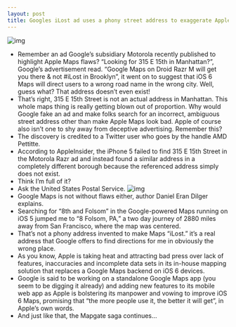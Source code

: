 ```yaml
---
layout: post
title: Googles iLost ad uses a phony street address to exaggerate Apple Maps flaws
---
```

![img](http://media.idownloadblog.com/wp-content/uploads/2012/09/iOS-6-Maps-two-up-iPhone-iPad-local-search.jpg)
* Remember an ad Google’s subsidiary Motorola recently published to highlight Apple Maps flaws? “Looking for 315 E 15th in Manhattan?”, Google’s advertisement read. “Google Maps on Droid Razr M will get you there & not #iLost in Brooklyn”, it went on to suggest that iOS 6 Maps will direct users to a wrong road name in the wrong city. Well, guess what? That address doesn’t even exist!
* That’s right, 315 E 15th Street is not an actual address in Manhattan. This whole maps thing is really getting blown out of proportion. Why would Google fake an ad and make folks search for an incorrect, ambiguous street address other than make Apple Maps look bad. Apple of course also isn’t one to shy away from deceptive advertising. Remember this?
* The discovery is credited to a Twitter user who goes by the handle AMD Pettitte.
* According to AppleInsider, the iPhone 5 failed to find 315 E 15th Street in the Motorola Razr ad and instead found a similar address in a completely different borough because the referenced address simply does not exist.
* Think I’m full of it?
* Ask the United States Postal Service.
![img](http://media.idownloadblog.com/wp-content/uploads/2012/09/iLost.jpg)
* Google Maps is not without flaws either, author Daniel Eran Dilger explains.
* Searching for “8th and Folsom” in the Google-powered Maps running on iOS 5 jumped me to “8 Folsom, PA,” a two day journey of 2880 miles away from San Francisco, where the map was centered.
* That’s not a phony address invented to make Maps “iLost.” it’s a real address that Google offers to find directions for me in obviously the wrong place.
* As you know, Apple is taking heat and attracting bad press over lack of features, inaccuracies and incomplete data sets in its in-house mapping solution that replaces a Google Maps backend on iOS 6 devices.
* Google is said to be working on a standalone Google Maps app (you seem to be digging it already) and adding new features to its mobile web app as Apple is bolstering its manpower and vowing to improve iOS 6 Maps, promising that “the more people use it, the better it will get”, in Apple’s own words.
* And just like that, the Mapgate saga continues…

